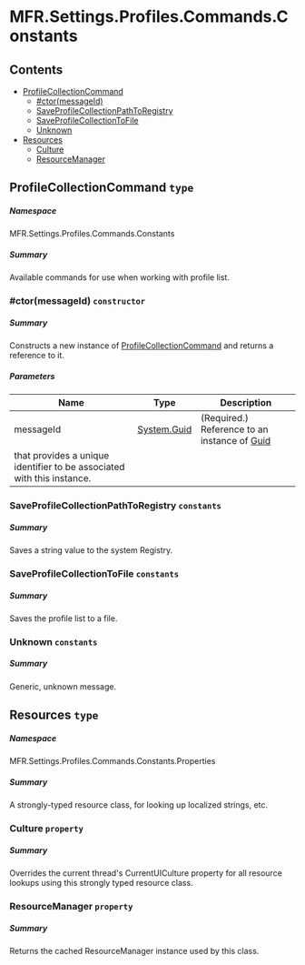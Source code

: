 <a name='assembly'></a>
# MFR.Settings.Profiles.Commands.Constants

## Contents

- [ProfileCollectionCommand](#T-MFR-Settings-Profiles-Commands-Constants-ProfileCollectionCommand 'MFR.Settings.Profiles.Commands.Constants.ProfileCollectionCommand')
  - [#ctor(messageId)](#M-MFR-Settings-Profiles-Commands-Constants-ProfileCollectionCommand-#ctor-System-Guid- 'MFR.Settings.Profiles.Commands.Constants.ProfileCollectionCommand.#ctor(System.Guid)')
  - [SaveProfileCollectionPathToRegistry](#F-MFR-Settings-Profiles-Commands-Constants-ProfileCollectionCommand-SaveProfileCollectionPathToRegistry 'MFR.Settings.Profiles.Commands.Constants.ProfileCollectionCommand.SaveProfileCollectionPathToRegistry')
  - [SaveProfileCollectionToFile](#F-MFR-Settings-Profiles-Commands-Constants-ProfileCollectionCommand-SaveProfileCollectionToFile 'MFR.Settings.Profiles.Commands.Constants.ProfileCollectionCommand.SaveProfileCollectionToFile')
  - [Unknown](#F-MFR-Settings-Profiles-Commands-Constants-ProfileCollectionCommand-Unknown 'MFR.Settings.Profiles.Commands.Constants.ProfileCollectionCommand.Unknown')
- [Resources](#T-MFR-Settings-Profiles-Commands-Constants-Properties-Resources 'MFR.Settings.Profiles.Commands.Constants.Properties.Resources')
  - [Culture](#P-MFR-Settings-Profiles-Commands-Constants-Properties-Resources-Culture 'MFR.Settings.Profiles.Commands.Constants.Properties.Resources.Culture')
  - [ResourceManager](#P-MFR-Settings-Profiles-Commands-Constants-Properties-Resources-ResourceManager 'MFR.Settings.Profiles.Commands.Constants.Properties.Resources.ResourceManager')

<a name='T-MFR-Settings-Profiles-Commands-Constants-ProfileCollectionCommand'></a>
## ProfileCollectionCommand `type`

##### Namespace

MFR.Settings.Profiles.Commands.Constants

##### Summary

Available commands for use when working with profile list.

<a name='M-MFR-Settings-Profiles-Commands-Constants-ProfileCollectionCommand-#ctor-System-Guid-'></a>
### #ctor(messageId) `constructor`

##### Summary

Constructs a new instance of
[ProfileCollectionCommand](#T-MFR-Settings-Profiles-Commands-Constants-ProfileCollectionCommand 'MFR.Settings.Profiles.Commands.Constants.ProfileCollectionCommand')
and returns a reference to it.

##### Parameters

| Name | Type | Description |
| ---- | ---- | ----------- |
| messageId | [System.Guid](http://msdn.microsoft.com/query/dev14.query?appId=Dev14IDEF1&l=EN-US&k=k:System.Guid 'System.Guid') | (Required.) Reference to an instance of [Guid](http://msdn.microsoft.com/query/dev14.query?appId=Dev14IDEF1&l=EN-US&k=k:System.Guid 'System.Guid')
that provides a unique identifier to be associated with this instance. |

<a name='F-MFR-Settings-Profiles-Commands-Constants-ProfileCollectionCommand-SaveProfileCollectionPathToRegistry'></a>
### SaveProfileCollectionPathToRegistry `constants`

##### Summary

Saves a string value to the system Registry.

<a name='F-MFR-Settings-Profiles-Commands-Constants-ProfileCollectionCommand-SaveProfileCollectionToFile'></a>
### SaveProfileCollectionToFile `constants`

##### Summary

Saves the profile list to a file.

<a name='F-MFR-Settings-Profiles-Commands-Constants-ProfileCollectionCommand-Unknown'></a>
### Unknown `constants`

##### Summary

Generic, unknown message.

<a name='T-MFR-Settings-Profiles-Commands-Constants-Properties-Resources'></a>
## Resources `type`

##### Namespace

MFR.Settings.Profiles.Commands.Constants.Properties

##### Summary

A strongly-typed resource class, for looking up localized strings, etc.

<a name='P-MFR-Settings-Profiles-Commands-Constants-Properties-Resources-Culture'></a>
### Culture `property`

##### Summary

Overrides the current thread's CurrentUICulture property for all
  resource lookups using this strongly typed resource class.

<a name='P-MFR-Settings-Profiles-Commands-Constants-Properties-Resources-ResourceManager'></a>
### ResourceManager `property`

##### Summary

Returns the cached ResourceManager instance used by this class.
